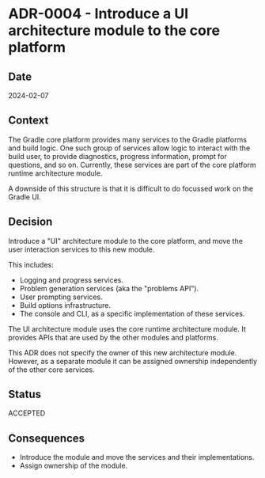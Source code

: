 # ADR-0004 - Introduce a UI architecture module to the core platform

## Date

2024-02-07

## Context

The Gradle core platform provides many services to the Gradle platforms and build logic. One such group of services allow logic to interact with the build user, to provide diagnostics, progress information, prompt for questions, and so on. Currently, these services are part of the core platform runtime architecture module.

A downside of this structure is that it is difficult to do focussed work on the Gradle UI.

## Decision

Introduce a "UI" architecture module to the core platform, and move the user interaction services to this new module.

This includes:

- Logging and progress services.
- Problem generation services (aka the "problems API").
- User prompting services.
- Build options infrastructure.
- The console and CLI, as a specific implementation of these services.

The UI architecture module uses the core runtime architecture module. It provides APIs that are used by the other modules and platforms. 

This ADR does not specify the owner of this new architecture module. However, as a separate module it can be assigned ownership independently of the other core services.

## Status

ACCEPTED

## Consequences

- Introduce the module and move the services and their implementations.
- Assign ownership of the module.
